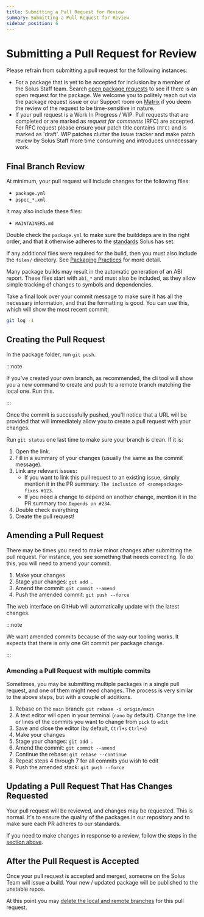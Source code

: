 ```yaml
---
title: Submitting a Pull Request for Review
summary: Submitting a Pull Request for Review
sidebar_position: 6
---
```


# Submitting a Pull Request for Review

Please refrain from submitting a pull request for the following instances:

- For a package that is yet to be accepted for inclusion by a member of the Solus Staff team. Search [open package requests](https://github.com/getsolus/packages/issues?q=label%3A%22Package+Request%22) to see if there is an open request for the package.
  We welcome you to politely reach out via the package request issue or our Support room on [Matrix](/docs/user/contributing/getting-involved#matrix-chat) if you deem the review of the request to be time-sensitive in nature.
- If your pull request is a Work In Progress / WIP. Pull requests that are completed or are marked as *request for comments* (RFC) are accepted. For RFC request please ensure your patch title contains `[RFC]` and is marked as 'draft'. WIP patches clutter the issue tracker and make patch review by Solus Staff more time consuming and introduces unnecessary work.

## Final Branch Review

At minimum, your pull request will include changes for the following files:

- `package.yml`
- `pspec_*.xml`

It may also include these files:

- `MAINTAINERS.md`

Double check the `package.yml` to make sure the builddeps are in the right order, and that it otherwise adheres to the [standards](package.yml.md) Solus has set.

If any additional files were required for the build, then you must also include the `files/` directory. See [Packaging Practices](packaging-practices.md) for more detail.

Many package builds may result in the automatic generation of an ABI report. These files start with `abi_*` and must also be included, as they allow simple tracking of changes to symbols and dependencies.

Take a final look over your commit message to make sure it has all the necessary information, and that the formatting is good. You can use this, which will show the most recent commit:

```bash
git log -1
```

## Creating the Pull Request

In the package folder, run `git push`.

:::note

If you've created your own branch, as recommended, the cli tool will show you a new command to create and push to a remote branch matching the local one. Run this.

:::

Once the commit is successfully pushed, you'll notice that a URL will be provided that will immediately allow you to create a pull request with your changes.

Run `git status` one last time to make sure your branch is clean. If it is:

1. Open the link.
2. Fill in a summary of your changes (usually the same as the commit message).
3. Link any relevant issues:
   - If you want to link this pull request to an existing issue, simply mention it in the PR summary: `The inclusion of <somepackage> fixes #123`.
   - If you need a change to depend on another change, mention it in the PR summary too: `Depends on #234`.
4. Double check everything
5. Create the pull request!

## Amending a Pull Request

There may be times you need to make minor changes after submitting the pull request. For instance, you see something that needs correcting. To do this, you will need to amend your commit.

1. Make your changes
2. Stage your changes: `git add .`
3. Amend the commit: `git commit --amend`
4. Push the amended commit: `git push --force`

The web interface on GitHub will automatically update with the latest changes.

:::note

We want amended commits because of the way our tooling works. It expects that there is only one Git commit per package change.

:::

### Amending a Pull Request with multiple commits

Sometimes, you may be submitting multiple packages in a single pull request, and one of them might need changes. The process is very similar to the above steps, but with a couple of additions.

1. Rebase on the `main` branch: `git rebase -i origin/main`
2. A text editor will open in your terminal (`nano` by default). Change the line or lines of the commits you want to change from `pick` to `edit`
3. Save and close the editor (by default, `Ctrl+s` `Ctrl+x`)
4. Make your changes
5. Stage your changes: `git add .`
6. Amend the commit: `git commit --amend`
7. Continue the rebase: `git rebase --continue`
8. Repeat steps 4 through 7 for all commits you wish to edit
9. Push the amended stack: `git push --force`

## Updating a Pull Request That Has Changes Requested

Your pull request will be reviewed, and changes may be requested. This is normal. It's to ensure the quality of the packages in our repository and to make sure each PR adheres to our standards.

If you need to make changes in response to a review, follow the steps in the [section above](#amending-a-pull-request).

## After the Pull Request is Accepted

Once your pull request is accepted and merged, someone on the Solus Team will issue a build. Your new / updated package will be published to the unstable repos.

At this point you may [delete the local and remote branches](git-basics#deleting-your-branch-after-a-pull-request-is-merged) for this pull request.
